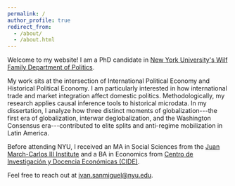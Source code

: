 ```yaml
---
permalink: /
author_profile: true
redirect_from: 
  - /about/
  - /about.html
---
```


Welcome to my website! I am a PhD candidate in [New York University's Wilf Family Department of Politics](https://as.nyu.edu/departments/politics.html).

My work sits at the intersection of International Political Economy and Historical Political Economy. I am particularly interested in how international trade and market integration affect domestic politics. Methodologically, my research applies causal inference tools to historical microdata. In my dissertation, I analyze how three distinct moments of globalization---the first era of globalization, interwar deglobalization, and the Washington Consensus era---contributed to elite splits and anti-regime mobilization in Latin America. 

Before attending NYU, I received an MA in Social Sciences from the [Juan March-Carlos III Institute](https://ic3jm.es/en/) and a BA in Economics from [Centro de Investigación y Docencia Económicas (CIDE)](https://www.cide.edu/). 

Feel free to reach out at [ivan.sanmiguel@nyu.edu](mailto:ivan.sanmiguel@nyu.edu).

